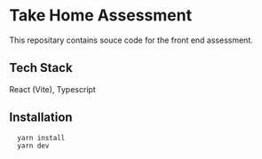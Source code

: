 
# Take Home Assessment

This repositary contains souce code for the front end assessment.

## Tech Stack

React (Vite), Typescript

## Installation

```bash
  yarn install
  yarn dev
```
